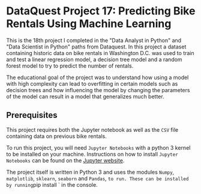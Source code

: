 # DataQuest Project 17: Predicting Bike Rentals Using Machine Learning

This is the 18th project I completed in the "Data Analyst in Python" and "Data Scientist in Python" paths from Dataquest. In this project a dataset containing historic data on bike rentals in Washington D.C. was used to train and test a linear regression model, a decision tree model and a random forest model to try to predict the number of rentals.

The educational goal of the project was to understand how using a model with high complexity can lead to overfitting in certain models such as decision trees and how influencing the model by changing the parameters of the model can result in a model that generalizes much better.

## Prerequisites

This project requires both the Jupyter notebook as well as the `CSV` file containing data on previous bike rentals.

To run this project, you will need `Jupyter Notebooks` with a python 3 kernel to be installed on your machine. Instructions on how to install `Jupyter Notebooks` can be found on the [Jupyter website](https://jupyter.org/install).

The project itself is written in Python 3 and uses the modules `Numpy`, `matplotlib`, `sklearn`, `seaborn` and `Pandas`, ` to run. These can be installed by running `pip install <name of module>` in the console.